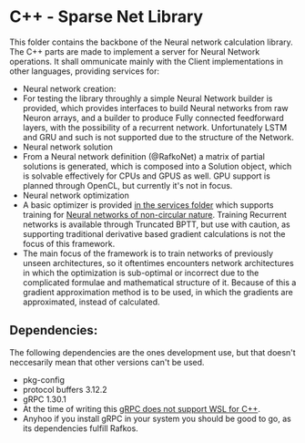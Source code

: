 # C++ - Sparse Net Library
This folder contains the backbone of the Neural network calculation library. 
The C++ parts are made to implement a server for Neural Network operations.
It shall ommunicate mainly with the Client implementations in other languages, 
providing services for: 

 - Neural network creation:
  - For testing the library throughly a simple Neural Network builder is provided, 
    which provides interfaces to build Neural networks from raw Neuron arrays, and a
    builder to produce Fully connected feedforward layers, with the possibility of a recurrent network. Unfortunately LSTM and GRU and such is not supported due to the structure of the Network.
 - Neural network solution
  - From a Neural network definition (@RafkoNet) a matrix of partial solutions is generated, which is composed into a Solution object, which is solvable effectively for CPUs and GPUS as well. GPU support is planned through OpenCL, but currently it's not in focus.
 - Neural network optimization
  - A basic optimizer is provided [in the services folder](https://github.com/davids91/rafko/blob/master/cxx/services/src/rafko_net_optimizer.cc) which supports training for [Neural networks of non-circular nature](https://en.wikipedia.org/wiki/Tree_(graph_theory)). Training Recurrent networks is available through Truncated BPTT, but use with caution, as supporting traditional derivative based gradient calculations is not the focus of this framework. 
  - The main focus of the framework is to train networks of previously unseen architectures, so it oftentimes encounters network architectures in which the optimization is sub-optimal or incorrect due to the complicated formulae and mathematical structure of it. Because of this a gradient approximation method is to be used, in which the gradients are approximated, instead of calculated.

## Dependencies: 
The following dependencies are the ones development use, but that doesn't neccesarily mean that other versions can't be used. 
 - pkg-config
 - protocol buffers 3.12.2
 - gRPC 1.30.1
  - At the time of writing this [gRPC does not support WSL for C++](https://github.com/grpc/grpc/issues/23314). 
  - Anyhoo if you install gRPC in your system you should be good to go, as its dependencies fulfill Rafkos.